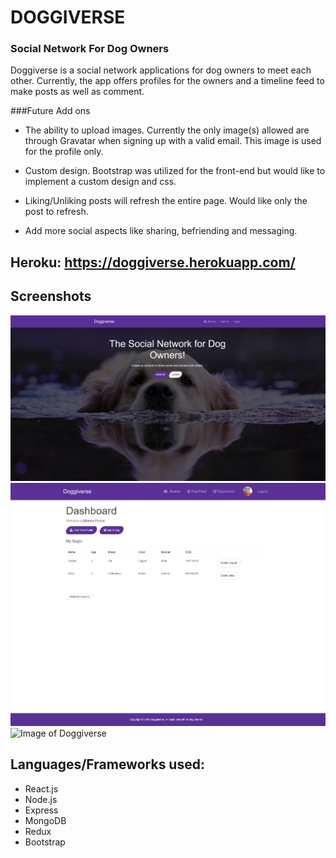 # DOGGIVERSE
### Social Network For Dog Owners


Doggiverse is a social network applications for dog owners to meet each other.  Currently, the app offers profiles for 
the owners and a timeline feed to make posts as well as comment.  

###Future Add ons

* The ability to upload images. Currently the only image(s) allowed are through Gravatar when signing up with a valid
email. This image is used for the profile only.

* Custom design.  Bootstrap was utilized for the front-end but would like to implement a custom design and css.

* Liking/Unliking posts will refresh the entire page.  Would like only the post to refresh.

* Add more social aspects like sharing, befriending and messaging.


## Heroku: https://doggiverse.herokuapp.com/

## Screenshots

![Image of Doggiverse](Capture1.PNG)
![Image of Doggiverse](Capture2.PNG)
![Image of Doggiverse](Capturey3.PNG)



## Languages/Frameworks used:

* React.js
* Node.js
* Express
* MongoDB
* Redux
* Bootstrap


